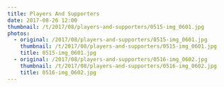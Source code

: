 ```yaml
---
title: Players And Supporters
date: 2017-08-26 12:00
thumbnail: /t/2017/08/players-and-supporters/0515-img_0601.jpg
photos:
  - original: /2017/08/players-and-supporters/0515-img_0601.jpg
    thumbnail: /t/2017/08/players-and-supporters/0515-img_0601.jpg
    title: 0515-img_0601.jpg
  - original: /2017/08/players-and-supporters/0516-img_0602.jpg
    thumbnail: /t/2017/08/players-and-supporters/0516-img_0602.jpg
    title: 0516-img_0602.jpg
---
```

